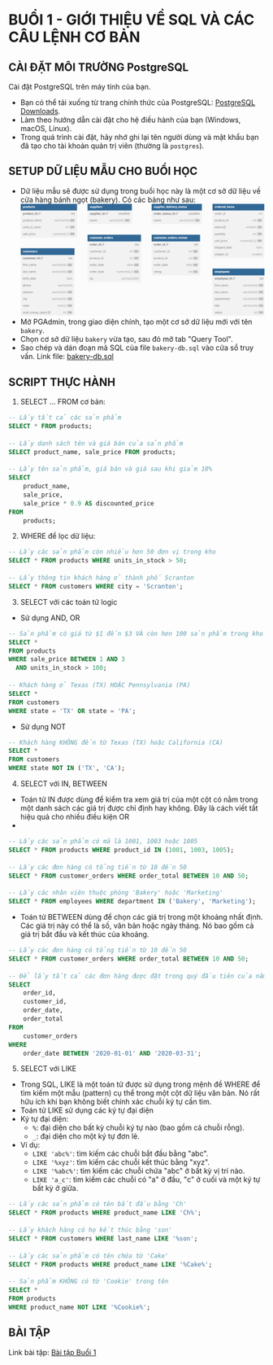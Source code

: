 # BUỔI 1 - GIỚI THIỆU VỀ SQL VÀ CÁC CÂU LỆNH CƠ BẢN

## CÀI ĐẶT MÔI TRƯỜNG PostgreSQL

Cài đặt PostgreSQL trên máy tính của bạn. 
- Bạn có thể tải xuống từ trang chính thức của PostgreSQL: [PostgreSQL Downloads](https://www.postgresql.org/download/).
- Làm theo hướng dẫn cài đặt cho hệ điều hành của bạn (Windows, macOS, Linux).
- Trong quá trình cài đặt, hãy nhớ ghi lại tên người dùng và mật khẩu bạn đã tạo cho tài khoản quản trị viên (thường là `postgres`).

## SETUP DỮ LIỆU MẪU CHO BUỔI HỌC
- Dữ liệu mẫu sẽ được sử dụng trong buổi học này là một cơ sở dữ liệu về cửa hàng bánh ngọt (bakery). Có các bảng như sau:
![image](../static/images/bakery-db.png)
- Mở PGAdmin, trong giao diện chính, tạo một cơ sở dữ liệu mới với tên `bakery`.
- Chọn cơ sở dữ liệu `bakery` vừa tạo, sau đó mở tab "Query Tool".
- Sao chép và dán đoạn mã SQL của file `bakery-db.sql` vào cửa sổ truy vấn. Link file: [bakery-db.sql](./bakery-db.sql)

## SCRIPT THỰC HÀNH
1. SELECT ... FROM cơ bản:
```sql
-- Lấy tất cả các sản phẩm
SELECT * FROM products;

-- Lấy danh sách tên và giá bán của sản phẩm
SELECT product_name, sale_price FROM products;

-- Lấy tên sản phẩm, giá bán và giá sau khi giảm 10%
SELECT 
    product_name, 
    sale_price, 
    sale_price * 0.9 AS discounted_price
FROM 
    products;
```

2. WHERE để lọc dữ liệu:
```sql
-- Lấy các sản phẩm còn nhiều hơn 50 đơn vị trong kho
SELECT * FROM products WHERE units_in_stock > 50;

-- Lấy thông tin khách hàng ở thành phố Scranton
SELECT * FROM customers WHERE city = 'Scranton';
```

3. SELECT với các toán tử logic
- Sử dụng AND, OR
```sql
-- Sản phẩm có giá từ $1 đến $3 VÀ còn hơn 100 sản phẩm trong kho
SELECT * 
FROM products 
WHERE sale_price BETWEEN 1 AND 3 
  AND units_in_stock > 100;

-- Khách hàng ở Texas (TX) HOẶC Pennsylvania (PA)
SELECT *
FROM customers
WHERE state = 'TX' OR state = 'PA';
```
- Sử dụng NOT
```sql
-- Khách hàng KHÔNG đến từ Texas (TX) hoặc California (CA)
SELECT *
FROM customers
WHERE state NOT IN ('TX', 'CA');

```

4. SELECT với IN, BETWEEN
- Toán tử IN được dùng để kiểm tra xem giá trị của một cột có nằm trong một danh sách các giá trị được chỉ định hay không. Đây là cách viết tắt hiệu quả cho nhiều điều kiện OR
- 
```sql
-- Lấy các sản phẩm có mã là 1001, 1003 hoặc 1005
SELECT * FROM products WHERE product_id IN (1001, 1003, 1005);

-- Lấy các đơn hàng có tổng tiền từ 10 đến 50
SELECT * FROM customer_orders WHERE order_total BETWEEN 10 AND 50;

-- Lấy các nhân viên thuộc phòng 'Bakery' hoặc 'Marketing'
SELECT * FROM employees WHERE department IN ('Bakery', 'Marketing');
```

- Toán tử BETWEEN dùng để chọn các giá trị trong một khoảng nhất định. Các giá trị này có thể là số, văn bản hoặc ngày tháng. Nó bao gồm cả giá trị bắt đầu và kết thúc của khoảng.
```sql
-- Lấy các đơn hàng có tổng tiền từ 10 đến 50
SELECT * FROM customer_orders WHERE order_total BETWEEN 10 AND 50;

-- Để lấy tất cả các đơn hàng được đặt trong quý đầu tiên của năm 2020:
SELECT
    order_id,
    customer_id,
    order_date,
    order_total
FROM
    customer_orders
WHERE
    order_date BETWEEN '2020-01-01' AND '2020-03-31';
```

5. SELECT với LIKE
- Trong SQL, LIKE là một toán tử được sử dụng trong mệnh đề WHERE để tìm kiếm một mẫu (pattern) cụ thể trong một cột dữ liệu văn bản. Nó rất hữu ích khi bạn không biết chính xác chuỗi ký tự cần tìm.
- Toán tử LIKE sử dụng các ký tự đại diện
- Ký tự đại diện:
  - `%`: đại diện cho bất kỳ chuỗi ký tự nào (bao gồm cả chuỗi rỗng).
  - `_`: đại diện cho một ký tự đơn lẻ.
- Ví dụ:
  - `LIKE 'abc%'`: tìm kiếm các chuỗi bắt đầu bằng "abc".
  - `LIKE '%xyz'`: tìm kiếm các chuỗi kết thúc bằng "xyz".
  - `LIKE '%abc%'`: tìm kiếm các chuỗi chứa "abc" ở bất kỳ vị trí nào.
  - `LIKE 'a_c'`: tìm kiếm các chuỗi có "a" ở đầu, "c" ở cuối và một ký tự bất kỳ ở giữa.
  
```sql
-- Lấy các sản phẩm có tên bắt đầu bằng 'Ch'
SELECT * FROM products WHERE product_name LIKE 'Ch%';

-- Lấy khách hàng có họ kết thúc bằng 'son'
SELECT * FROM customers WHERE last_name LIKE '%son';

-- Lấy các sản phẩm có tên chứa từ 'Cake'
SELECT * FROM products WHERE product_name LIKE '%Cake%';

-- Sản phẩm KHÔNG có từ 'Cookie' trong tên
SELECT *
FROM products
WHERE product_name NOT LIKE '%Cookie%';

```

## BÀI TẬP
Link bài tập: [Bài tập Buổi 1](https://forms.gle/9JwXXDwZwhWeggxo9)